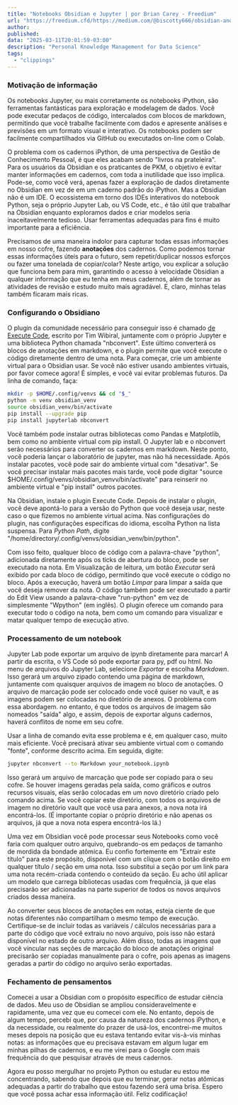 ```yaml
---
title: "Notebooks Obsidian e Jupyter | por Brian Carey - Freedium"
url: "https://freedium.cfd/https://medium.com/@biscotty666/obsidian-and-jupyter-notebooks-5d90ab3eab4c"
author:
published:
data: "2025-03-11T20:01:59-03:00"
description: "Personal Knowledge Management for Data Science"
tags:
  - "clippings"
---
```

### Motivação de informação

Os notebooks Jupyter, ou mais corretamente os notebooks iPython, são ferramentas fantásticas para exploração e modelagem de dados. Você pode executar pedaços de código, intercalados com blocos de markdown, permitindo que você trabalhe facilmente com dados e apresente análises e previsões em um formato visual e interativo. Os notebooks podem ser facilmente compartilhados via GitHub ou executados on-line com o Colab.

O problema com os cadernos iPython, de uma perspectiva de Gestão de Conhecimento Pessoal, é que eles acabam sendo "livros na prateleira". Para os usuários da Obsidian e os praticantes de PKM, o objetivo é evitar manter informações em cadernos, com toda a inutilidade que isso implica. Pode-se, como você verá, apenas fazer a exploração de dados diretamente no Obsidian em vez de em um caderno padrão do iPython. Mas a Obsidian não é um IDE. O ecossistema em torno dos IDEs interativos do notebook Python, seja o próprio Jupyter Lab, ou VS Code, etc., é tão útil que trabalhar na Obsidian enquanto exploramos dados e criar modelos seria inaceitavelmente tedioso. Usar ferramentas adequadas para fins é muito importante para a eficiência.

Precisamos de uma maneira indolor para capturar todas essas informações em nosso cofre, fazendo **anotações** dos cadernos. Como podemos tornar essas informações úteis para o futuro, sem repetir/duplicar nossos esforços ou fazer uma tonelada de copiar/colar? Neste artigo, vou explicar a solução que funciona bem para mim, garantindo o acesso à velocidade Obsidian a qualquer informação que eu tenha em meus cadernos, além de tornar as atividades de revisão e estudo muito mais agradável. E, claro, minhas telas também ficaram mais ricas.

### Configurando o Obsidiano

O plugin da comunidade necessário para conseguir isso é chamado [de Execute Code](https://github.com/twibiral/obsidian-execute-code), escrito por Tim Wibiral, juntamente com o próprio Jupyter e uma biblioteca Python chamada "nbconvert". Este último converterá os blocos de anotações em markdown, e o plugin permite que você execute o código diretamente dentro de uma nota. Para começar, crie um ambiente virtual para o Obsidian usar. Se você não estiver usando ambientes virtuais, por favor comece agora! É simples, e você vai evitar problemas futuros. Da linha de comando, faça:

```bash
mkdir -p $HOME/.config/venvs && cd "$_"
python -m venv obsidian_venv
source obsidian_venv/bin/activate
pip install --upgrade pip
pip install jupyterlab nbconvert 
```

Você também pode instalar outras bibliotecas como Pandas e Matplotlib, bem como no ambiente virtual com pip install. O Jupyter lab e o nbconvert serão necessários para converter os cadernos em markdown. Neste ponto, você poderia lançar o laboratório de jupyter, mas não há necessidade. Após instalar pacotes, você pode sair do ambiente virtual com "desativar". Se você precisar instalar mais pacotes mais tarde, você pode digitar "source $HOME/.config/venvs/obsidian\_venvv/bin/activate" para reinserir no ambiente virtual e "pip install" outros pacotes.

Na Obsidian, instale o plugin Execute Code. Depois de instalar o plugin, você deve apontá-lo para a versão do Python que você deseja usar, neste caso o que fizemos no ambiente virtual acima. Nas configurações do plugin, nas configurações específicas do idioma, escolha Python na lista suspensa. Para *Python Path*, digite "/home/directory/.config/venvs/obsidian\_venv/bin/python".

Com isso feito, qualquer bloco de código com a palavra-chave "python", adicionada diretamente após os ticks de abertura do bloco, pode ser executado na nota. Em Visualização de leitura, um botão *Executar* será exibido por cada bloco de código, permitindo que você execute o código no bloco. Após a execução, haverá um botão *Limpar* para limpar a saída que você deseja remover da nota. O código também pode ser executado a partir do Edit View usando a palavra-chave "run-python" em vez de simplesmente "Wpython" (em inglês). O plugin oferece um comando para executar todo o código na nota, bem como um comando para visualizar e matar qualquer tempo de execução ativo.

### Processamento de um notebook

Jupyter Lab pode exportar um arquivo de ipynb diretamente para marcar! A partir da escrita, o VS Code só pode exportar para py, pdf ou html. No menu de arquivos do Jupyter Lab, selecione *Exportar* e escolha *Markdown*. Isso gerará um arquivo zipado contendo uma página de markdown, juntamente com quaisquer arquivos de imagem no bloco de anotações. O arquivo de marcação pode ser colocado onde você quiser no vault, e as imagens podem ser colocadas no diretório de anexos. O problema com essa abordagem. no entanto, é que todos os arquivos de imagem são nomeados "saída" algo, e assim, depois de exportar alguns cadernos, haverá conflitos de nome em seu cofre.

Usar a linha de comando evita esse problema e é, em qualquer caso, muito mais eficiente. Você precisará ativar seu ambiente virtual com o comando "fonte", conforme descrito acima. Em seguida, digite:

```bash
jupyter nbconvert --to Markdown your_notebook.ipynb
```

Isso gerará um arquivo de marcação que pode ser copiado para o seu cofre. Se houver imagens geradas pela saída, como gráficos e outros recursos visuais, elas serão colocadas em um novo diretório criado pelo comando acima. Se você copiar este diretório, com todos os arquivos de imagem no diretório vault que você usa para anexos, a nova nota irá encontrá-los. (É importante copiar o próprio diretório e não apenas os arquivos, já que a nova nota espera encontrá-los lá.)

Uma vez em Obsidian você pode processar seus Notebooks como você faria com qualquer outro arquivo, quebrando-os em pedaços de tamanho de mordida da bondade atômica. Eu confio fortemente em "Extrair este título" para este propósito, disponível com um clique com o botão direito em qualquer título / seção em uma nota. Isso substitui a seção por um link para uma nota recém-criada contendo o conteúdo da seção. Eu acho útil aplicar um modelo que carrega bibliotecas usadas com frequência, já que elas precisarão ser adicionadas na parte superior de todos os novos arquivos criados dessa maneira.

Ao converter seus blocos de anotações em notas, esteja ciente de que notas diferentes não compartilham o mesmo tempo de execução. Certifique-se de incluir todas as variáveis / cálculos necessárias para a parte do código que você extraiu no novo arquivo, pois isso não estará disponível no estado de outro arquivo. Além disso, todas as imagens que você vincular nas seções de marcação do bloco de anotações original precisarão ser copiadas manualmente para o cofre, pois apenas as imagens geradas a partir do código no arquivo serão exportadas.

### Fechamento de pensamentos

Comecei a usar a Obsidian com o propósito específico de estudar ciência de dados. Meu uso de Obsidian se ampliou consideravelmente e rapidamente, uma vez que eu comecei com ele. No entanto, depois de algum tempo, percebi que, por causa da natureza dos cadernos iPython, e da necessidade, ou realmente do prazer de usá-los, encontrei-me muitos meses depois na posição que eu estava tentando evitar vis-à-vis minhas notas: as informações que eu precisava estavam em algum lugar em minhas pilhas de cadernos, e eu me virei para o Google com mais frequência do que pesquisar através de meus cadernos.

Agora eu posso mergulhar no projeto Python ou estudar eu estou me concentrando, sabendo que depois que eu terminar, gerar notas atômicas adequadas a partir do trabalho que estou fazendo será uma brisa. Espero que você possa achar essa informação útil. Feliz codificação!